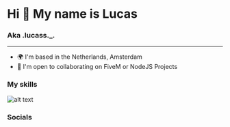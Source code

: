 # Hi 👋 My name is Lucas

### Aka .lucass._.

***

- 🌍 I'm based in the Netherlands, Amsterdam
- 🤝 I'm open to collaborating on FiveM or NodeJS Projects

### My skills
![alt text][logo]

[logo]: https://upload.wikimedia.org/wikipedia/commons/thumb/6/6a/JavaScript-logo.png/800px-JavaScript-logo.png "JavaScript"

### Socials

